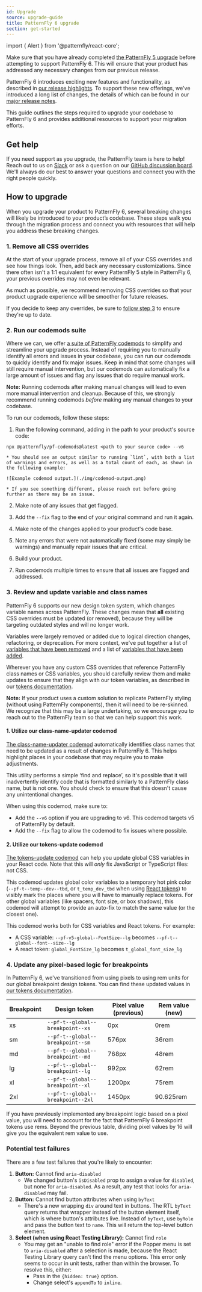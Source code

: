 ```yaml
---
id: Upgrade
source: upgrade-guide
title: PatternFly 6 upgrade
section: get-started
---
```

import { Alert } from '@patternfly/react-core';

<Alert variant="info" isInline title="Before you upgrade"> Make sure that you have already completed [the PatternFly 5 upgrade](https://www.patternfly.org/get-started/upgrade) before attempting to support PatternFly 6. This will ensure that your product has addressed any necessary changes from our previous release.
</Alert>

PatternFly 6 introduces exciting new features and functionality, as described in [our release highlights](/get-started/release-highlights). To support these new offerings, we've introduced a long list of changes, the details of which can be found in our [major release notes](/get-started/upgrade/release-notes). 

This guide outlines the steps required to upgrade your codebase to PatternFly 6 and provides additional resources to support your migration efforts.  

## Get help 

If you need support as you upgrade, the PatternFly team is here to help! Reach out to us on [Slack](https://join.slack.com/t/patternfly/shared_invite/zt-1npmqswgk-bF2R1E2rglV8jz5DNTezMQ) or ask a question on our [GitHub discussion board](https://github.com/orgs/patternfly/discussions). We'll always do our best to answer your questions and connect you with the right people quickly. 

## How to upgrade

When you upgrade your product to PatternFly 6, several breaking changes will likely be introduced to your product’s codebase. These steps walk you through the migration process and connect you with resources that will help you address these breaking changes.

### 1. Remove all CSS overrides
At the start of your upgrade process, remove all of your CSS overrides and see how things look. Then, add back any necessary customizations. Since there often isn't a 1:1 equivalent for every PatternFly 5 style in PatternFly 6, your previous overrides may not even be relevant. 

As much as possible, we recommend removing CSS overrides so that your product upgrade experience will be smoother for future releases. 

If you decide to keep any overrides, be sure to [follow step 3](#3-review-and-update-variable-and-class-names) to ensure they're up to date.

### 2. Run our codemods suite

Where we can, we offer [a suite of PatternFly codemods](https://github.com/patternfly/pf-codemods/) to simplify and streamline your upgrade process. Instead of requiring you to manually identify all errors and issues in your codebase, you can run our codemods to quickly identify and fix major issues. Keep in mind that some changes will still require manual intervention, but our codemods can automatically fix a large amount of issues and flag any issues that do require manual work.

**Note:** Running codemods after making manual changes will lead to even more manual intervention and cleanup. Because of this, we strongly recommend running codemods _before_ making any manual changes to your codebase.

To run our codemods, follow these steps: 

1. Run the following command, adding in the path to your product's source code: 

  `npx @patternfly/pf-codemods@latest <path to your source code> --v6`

    * You should see an output similar to running `lint`, with both a list of warnings and errors, as well as a total count of each, as shown in the following example:
    
    ![Example codemod output.](./img/codemod-output.png)

    * If you see something different, please reach out before going further as there may be an issue.

2. Make note of any issues that get flagged.

3. Add the `--fix` flag to the end of your original command and run it again. 

4. Make note of the changes applied to your product's code base.

5. Note any errors that were not automatically fixed (some may simply be warnings) and manually repair issues that are critical.

6. Build your product.

7. Run codemods multiple times to ensure that all issues are flagged and addressed.

### 3. Review and update variable and class names

PatternFly 6 supports our new design token system, which changes variable names across PatternFly. These changes mean that **all** existing CSS overrides must be updated (or removed), because they will be targeting outdated styles and will no longer work. 

Variables were largely removed or added due to logical direction changes, refactoring, or deprecation. For more context, we've put together a list of [variables that have been removed](https://docs.google.com/spreadsheets/d/e/2PACX-1vQQLWzMGQTAFHr6ClxoOZPpSNhP-frqu9w0DBzFJG0SOyBKKvjVV5wqz2o_Nh6jnO73oiXH259t5-V0/pubhtml?gid=673459372&single=true) and a list of [variables that have been added](https://docs.google.com/spreadsheets/d/e/2PACX-1vQQLWzMGQTAFHr6ClxoOZPpSNhP-frqu9w0DBzFJG0SOyBKKvjVV5wqz2o_Nh6jnO73oiXH259t5-V0/pubhtml?gid=0&single=true).

Wherever you have any custom CSS overrides that reference PatternFly class names or CSS variables, you should carefully review them and make updates to ensure that they align with our token variables, as described in our [tokens documentation](/tokens/all-patternfly-tokens). 

**Note:** If your product uses a custom solution to replicate PatternFly styling (without using PatternFly components), then it will need to be re-skinned. We recognize that this may be a large undertaking, so we encourage you to reach out to the PatternFly team so that we can help support this work. 

#### 1. Utilize our class-name-updater codemod
[The class-name-updater codemod](https://github.com/patternfly/pf-codemods/tree/main/packages/class-name-updater) automatically identifies class names that need to be updated as a result of changes in PatternFly 6. This helps highlight places in your codebase that may require you to make adjustments. 

This utility performs a simple ‘find and replace’, so it's possible that it will inadvertently identify code that is formatted similarly to a PatternFly class name, but is not one. You should check to ensure that this doesn't cause any unintentional changes.

When using this codemod, make sure to: 
- Add the `--v6` option if you are upgrading to v6. This codemod targets v5 of PatternFly by default.
- Add the `--fix` flag to allow the codemod to fix issues where possible.

#### 2. Utilize our tokens-update codemod

[The tokens-update codemod](https://github.com/patternfly/pf-codemods?tab=readme-ov-file#tokens-update) can help you update global CSS variables in your React code. Note that this will *only* fix JavaScript or TypeScript files: not CSS. 

This codemod updates global color variables to a temporary hot pink color (`--pf-t--temp--dev--tbd`, or `t_temp_dev_tbd` when using [React tokens](/tokens/develop-with-tokens#react-tokens)) to visibly mark the places where you will have to manually replace tokens. For other global variables (like spacers, font size, or box shadows), this codemod will attempt to provide an auto-fix to match the same value (or the closest one).

This codemod works both for CSS variables and React tokens. For example:
- A CSS variable: `--pf-v5-global--FontSize--lg` becomes `--pf-t--global--font--size--lg`
- A react token: `global_FontSize_lg` becomes `t_global_font_size_lg`

### 4. Update any pixel-based logic for breakpoints

In PatternFly 6, we've transitioned from using pixels to using rem units for our global breakpoint design tokens. You can find these updated values in [our tokens documentation](patternfly.org/tokens/all-patternfly-tokens).

Breakpoint | Design token | Pixel value (previous) | Rem value (new) |
| --- | --- | --- | --- |
| xs |`--pf-t--global--breakpoint--xs` | 0px | 0rem
| sm |`--pf-t--global--breakpoint--sm` | 576px | 36rem
| md |`--pf-t--global--breakpoint--md` | 768px | 48rem
| lg |`--pf-t--global--breakpoint--lg` | 992px | 62rem
| xl |`--pf-t--global--breakpoint--xl` | 1200px | 75rem
| 2xl |`--pf-t--global--breakpoint--2xl` | 1450px | 90.625rem

If you have previously implemented any breakpoint logic based on a pixel value, you will need to account for the fact that PatternFly 6 breakpoint tokens use rems. Beyond the previous table, dividing pixel values by 16 will give you the equivalent rem value to use.

### Potential test failures

There are a few test failures that you're likely to encounter: 

1. **Button:** Cannot find `aria-disabled`
    - We changed button's `isDisabled` prop to assign a value for `disabled`, but none for `aria-disabled`. As a result, any test that looks for `aria-disabled` may fail.
1. **Button:** Cannot find button attributes when using `byText`
    - There's a new wrapping `div` around text in buttons. The RTL `byText` query returns that wrapper instead of the button element itself, which is where button's attributes live. Instead of `byText`, use `byRole` and pass the button text to `name`. This will return the top-level button element.
1. **Select (when using React Testing Library):** Cannot find `role`
    - You may get an "unable to find role" error if the Popper menu is set to `aria-disabled` after a selection is made, because the React Testing Library query can't find the menu options. This error only seems to occur in unit tests, rather than within the browser. To resolve this, either: 
        - Pass in the `{hidden: true}` option. 
        - Change select's `appendTo` to `inline`.